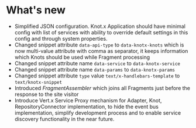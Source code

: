 # What's new

* Simplified JSON configuration. Knot.x Application should have minimal config with list of services with ability to override default settings in this config and through system properties.
* Changed snippet attribute `data-api-type` to `data-knotx-knots` which is now multi-value attribute with comma as separator, it keeps information which Knots should be used while Fragment processing
* Changed snippet attribute name `data-service` to `data-knotx-service`
* Changed snippet attribute name `data-params` to `data-knotx-params`
* Changed snippet attribute `type` value `text/x-handlebars-template` to `text/knotx-snippet`
* Introduced *FragmentAssembler* which joins all Fragments just before the response to the site visitor
* Introduce Vert.x Service Proxy mechanism for Adapter, Knot, RepositoryConnector implementation, to hide the event bus implementation, simplify development process and to enable service discovery functionality in the near future.
